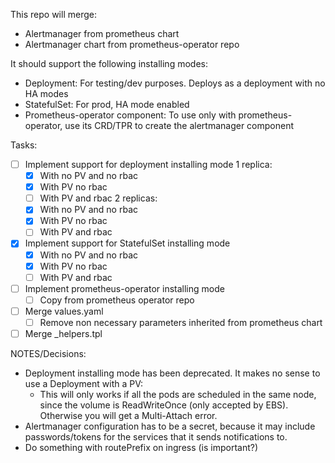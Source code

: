 This repo will merge:
 - Alertmanager from prometheus chart 
 - Alertmanager chart from prometheus-operator repo

It should support the following installing modes:
 - Deployment: For testing/dev purposes. Deploys as a deployment with no HA modes
 - StatefulSet: For prod, HA mode enabled
 - Prometheus-operator component: To use only with prometheus-operator, use its CRD/TPR to create the alertmanager component

 Tasks:
 - [ ] Implement support for deployment installing mode
    1 replica:
      - [x] With no PV and no rbac
      - [x] With PV no rbac
      - [ ] With PV and rbac
    2 replicas:
      - [x] With no PV and no rbac
      - [x] With PV no rbac
      - [ ] With PV and rbac
 - [x] Implement support for StatefulSet installing mode
    - [x] With no PV and no rbac
    - [x] With PV no rbac 
    - [ ] With PV and rbac  
 - [ ] Implement prometheus-operator installing mode
    - [ ] Copy from prometheus operator repo
 - [ ] Merge values.yaml
    - [ ] Remove non necessary parameters inherited from prometheus chart
 - [ ] Merge _helpers.tpl

NOTES/Decisions:
- Deployment installing mode has been deprecated. It makes no sense to use a Deployment with a PV:
  - This will only works if all the pods are scheduled in the same node, since the volume is ReadWriteOnce (only accepted by EBS). Otherwise you will get a Multi-Attach error.
- Alertmanager configuration has to be a secret, because it may include passwords/tokens for the services
  that it sends notifications to.
- Do something with routePrefix on ingress (is important?)